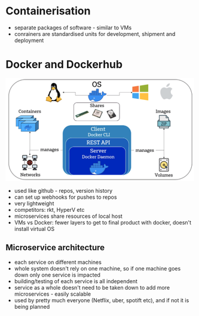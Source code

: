 # Containerisation
- separate packages of software - similar to VMs
- conrainers are standardised units for development, shipment and deployment

# Docker and Dockerhub
![docker](docker.png)
- used like github - repos, version history
- can set up webhooks for pushes to repos
- very lightweight 
- competitors: rkt, HyperV etc
- microservices share resources of local host
- VMs vs Docker: fewer layers to get to final product with docker, doesn't install virtual OS

## Microservice architecture
- each service on different machines
- whole system doesn't rely on one machine, so if one machine goes down only one service is impacted
- building/testing of each service is all independent
- service as a whole doesn't need to be taken down to add more microservices - easily scalable
- used by pretty much everyone (Netflix, uber, spotift etc), and if not it is being planned